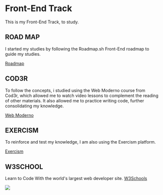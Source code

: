 # Front-End Track

This is my Front-End Track, to study.

## ROAD MAP

I started my studies by following the Roadmap.sh Front-End roadmap to guide my studies.

[Roadmap](https://roadmap.sh/frontend)

## COD3R

To follow the concepts, i studied using the Web Moderno course from Cod3r, which allowed me to watch video lessons to complement the reading of other materials. It also allowed me to practice writing code, further consolidating my knowledge.

[Web Moderno](https://www.cod3r.com.br/courses/web-moderno)

## EXERCISM

To reinforce and test my knowledge, I am also using the Exercism platform.

[Exercism](https://exercism.org/tracks/javascript)

## W3SCHOOL
Learn to Code With the world's largest web developer site. 
[W3Schools](https://www.w3schools.com/)

[![](https://visitcount.itsvg.in/api?id=DioclecianoGO&icon=5&color=0)](https://visitcount.itsvg.in)